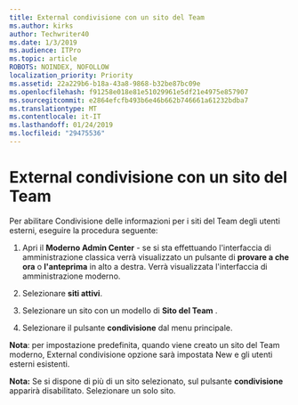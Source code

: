 ```yaml
---
title: External condivisione con un sito del Team
ms.author: kirks
author: Techwriter40
ms.date: 1/3/2019
ms.audience: ITPro
ms.topic: article
ROBOTS: NOINDEX, NOFOLLOW
localization_priority: Priority
ms.assetid: 22a229b6-b18a-43a8-9868-b32be87bc09e
ms.openlocfilehash: f91258e018e81e51029961e5df21e4975e857907
ms.sourcegitcommit: e2864efcfb493b6e46b662b746661a61232bdba7
ms.translationtype: MT
ms.contentlocale: it-IT
ms.lasthandoff: 01/24/2019
ms.locfileid: "29475536"
---
```

# <a name="external-sharing-with-a-team-site"></a>External condivisione con un sito del Team

Per abilitare Condivisione delle informazioni per i siti del Team degli utenti esterni, eseguire la procedura seguente: 
  
1. Apri il **Moderno Admin Center** - se si sta effettuando l'interfaccia di amministrazione classica verrà visualizzato un pulsante di **provare a che ora** o **l'anteprima** in alto a destra. Verrà visualizzata l'interfaccia di amministrazione moderno. 
  
2. Selezionare **siti attivi**. 
  
3. Selezionare un sito con un modello di **Sito del Team** . 
  
4. Selezionare il pulsante **condivisione** dal menu principale. 
  
 **Nota**: per impostazione predefinita, quando viene creato un sito del Team moderno, External condivisione opzione sarà impostata New e gli utenti esterni esistenti. 
  
 **Nota:** Se si dispone di più di un sito selezionato, sul pulsante **condivisione** apparirà disabilitato. Selezionare un solo sito. 
  

